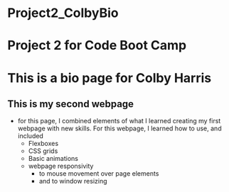 # Project2_ColbyBio
# Project 2 for Code Boot Camp
# This is a bio page for Colby Harris
## This is my second webpage
- for this page, I combined elements of what I learned creating my first webpage with new skills. For this webpage, I learned how to use, and included
  - Flexboxes
  - CSS grids
  - Basic animations
  - webpage responsivity
    - to mouse movement over page elements
    - and to window resizing
